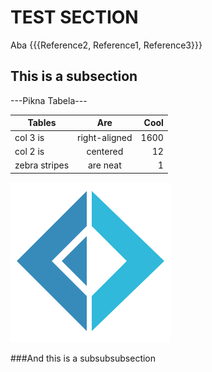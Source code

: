TEST SECTION
============

Aba {{{Reference2, Reference1, Reference3}}}

This is a subsection
--------------------

---Pikna Tabela---

| Tables        | Are           | Cool  |
| ------------- |:-------------:| -----:|
| col 3 is      | right-aligned |  1600 |
| col 2 is      | centered      |    12 |
| zebra stripes | are neat      |     1 |

![FSharp Logo](fsharp256.png)

###And this is a subsubsubsection